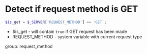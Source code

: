 # Detect if request method is GET

```php
$is_get = $_SERVER['REQUEST_METHOD'] == 'GET';
```

- $is_get - will contain ```true``` if GET request has been made
- REQUEST_METHOD - system variable with current request type

group: request_method
